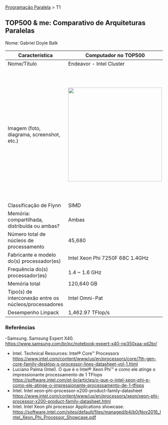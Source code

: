 [Programação Paralela](https://github.com/AndreaInfUFSM/elc139-2018a) > T1

## TOP500 & me: Comparativo de Arquiteturas Paralelas

Nome: Gabriel Doyle Balk

| Característica                                         | Computador no TOP500                                                                            | Meu computador                                                                                                                                   |
| ------------------------------------------------------ | ----------------------------------------------------------------------------------------------- | ------------------------------------------------------------------------------------------------------------------------------------------------ |
| Nome/Título                                            | Endeavor - Intel Cluster                                                                        | samsung expert x40                                                                                                                               |
| Imagem (foto, diagrama, screenshot, etc.)              | <img src="https://www.nas.nasa.gov/hecc/assets/images/content/Endeavour_large.jpg" width="300"> | <img src="http://s2.glbimg.com/UO5Xtns-pMgFVzPurvAIaiebPM0=/695x0/s.glbimg.com/po/tt2/f/original/2016/10/03/samsung-expert-x40.jpg" width="420"> |
| Classificação de Flynn                                 | SIMD                                                                                            | SIMD                                                                                                                                             |
| Memória: compartilhada, distribuída ou ambas?          | Ambas                                                                                           | Compartilhada                                                                                                                                    |
| Número total de núcleos de processamento               | 45,680                                                                                          | 2                                                                                                                                                |
| Fabricante e modelo do(s) processador(es)              | Intel Xeon Phi 7250F 68C 1.4GHz                                                                 | Intel Core i7-5500U 2.40GHz                                                                                                                      |
| Frequência do(s) processador(es)                       | 1.4 ~ 1.6 GHz                                                                                   | 2.40 ~ 3.00 GHz                                                                                                                                  |
| Memória total                                          | 120,640 GB                                                                                      | 8 GB                                                                                                                                             |
| Tipo(s) de interconexão entre os núcleos/processadores | Intel Omni-Pat                                                                                  |                                                                                                                                                  |
| Desempenho Linpack                                     | 1,462.97 TFlop/s                                                                                |                                                                                                                                                  |

### Referências

-Samsung. Samsung Expert X40. https://www.samsung.com/br/pc/notebook-expert-x40-np350xaa-xd2br/

- Intel. Technical Resources: Intel® Core™ Processors https://www.intel.com/content/www/us/en/processors/core/7th-gen-core-family-desktop-s-processor-lines-datasheet-vol-1.html
- Luciano Palma (Intel). O que é o Intel® Xeon Phi™ e como ele atinge o impressionante processamento de 1 TFlops https://software.intel.com/pt-br/articles/o-que-o-intel-xeon-phi-e-como-ele-atinge-o-impressionante-processamento-de-1-tflops
- Intel. Intel xeon-phi-processor-x200-product-family-datasheet https://www.intel.com/content/www/us/en/processors/xeon/xeon-phi-processor-x200-product-family-datasheet.html
- Intel. Intel Xeon phi processor Applications showcase. https://software.intel.com/sites/default/files/managed/b4/b0/Nov2016_Intel_Xeon_Phi_Processor_Showcase.pdf
